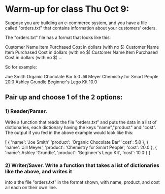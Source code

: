 Warm-up for class Thu Oct 9: 
============================ 

Suppose you are building an e-commerce system, and you have a file called
"orders.txt" that contains information about your customers' orders.

The "orders.txt" file has a format that looks like this:

Customer Name
Item Purchased
Cost in dollars (with no $)
Customer Name
Item Purchased
Cost in dollars (with no $)
Customer Name
Item Purchased
Cost in dollars (with no $)
...

So for example:

Joe Smith
Organic Chocolate Bar
5.0
Jill Meyer
Chemistry for Smart People
20.0
Ashley Grundle
Beginner's Lego Kit
10.0

## Pair up and choose 1 of the 2 options: 

### 1) Reader/Parser.

Write a function that reads the file "orders.txt" and puts the data in a list
of dictionaries, each dictionary having the keys "name","product" and "cost".
The output if you fed in the above example would look like this:

[
    { 'name': 'Joe Smith' 'product': 'Organic Chocolate Bar' 'cost': 5.0 },
    { 'name': 'Jill Meyer', 'product': 'Chemistry for Smart People', 'cost': 20.0 },
    { 'name': Ashley 'Grundle', 'product': 'Beginner's Lego Kit', 'cost': 10.0 }
]

### 2) Writer/Saver.  Write a function that takes a list of dictionaries like the above, and writes it
into a the file "orders.txt" in the format shown, with name, product, and cost all each on their own
line.

